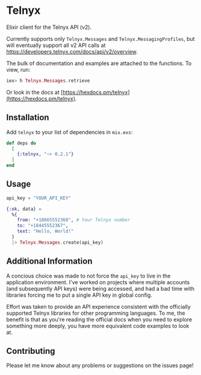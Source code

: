# Telnyx

Elixir client for the Telnyx API (v2).

Currently supports only `Telnyx.Messages` and `Telnyx.MessagingProfiles`, but will eventually support all v2 API calls at https://developers.telnyx.com/docs/api/v2/overview.

The bulk of documentation and examples are attached to the functions. To view, run:

```elixir
iex> h Telnyx.Messages.retrieve
```

Or look in the docs at [https://hexdocs.pm/telnyx](https://hexdocs.pm/telnyx).

## Installation

Add `telnyx` to your list of dependencies in `mix.exs`:

```elixir
def deps do
  [
    {:telnyx, "~> 0.2.1"}
  ]
end
```

## Usage

```elixir
api_key = "YOUR_API_KEY"

{:ok, data} =
  %{
    from: "+18665552368", # Your Telnyx number
    to: "+18445552367",
    text: "Hello, World!"
  }
  |> Telnyx.Messages.create(api_key)
```

## Additional Information

A concious choice was made to not force the `api_key` to live in the application environment. I've worked on projects where multiple accounts (and subsequently API keys) were being accessed, and had a bad time with libraries forcing me to put a single API key in global config.

Effort was taken to provide an API experience consistent with the officially supported Telnyx libraries for other programming languages. To me, the benefit is that as you're reading the official docs when you need to explore something more deeply, you have more equivalent code examples to look at.

## Contributing

Please let me know about any problems or suggestions on the issues page!

